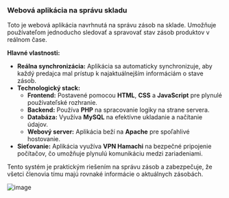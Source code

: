 
### Webová aplikácia na správu skladu

Toto je webová aplikácia navrhnutá na správu zásob na sklade. Umožňuje používateľom jednoducho sledovať a spravovať stav zásob produktov v reálnom čase.

**Hlavné vlastnosti:**
- **Reálna synchronizácia:** Aplikácia sa automaticky synchronizuje, aby každý predajca mal prístup k najaktuálnejším informáciám o stave zásob.
- **Technologický stack:**  
  - **Frontend:** Postavené pomocou **HTML**, **CSS** a **JavaScript** pre plynulé používateľské rozhranie.  
  - **Backend:** Používa **PHP** na spracovanie logiky na strane servera.  
  - **Databáza:** Využíva **MySQL** na efektívne ukladanie a načítanie údajov.  
  - **Webový server:** Aplikácia beží na **Apache** pre spoľahlivé hostovanie.  
- **Sieťovanie:** Aplikácia využíva **VPN Hamachi** na bezpečné pripojenie počítačov, čo umožňuje plynulú komunikáciu medzi zariadeniami.

Tento systém je praktickým riešením na správu zásob a zabezpečuje, že všetci členovia tímu majú rovnaké informácie o aktuálnych zásobách.

![image](https://github.com/user-attachments/assets/88738296-e670-4c66-8c7f-8d3e4873d847)
